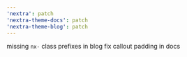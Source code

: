 ```yaml
---
'nextra': patch
'nextra-theme-docs': patch
'nextra-theme-blog': patch
---
```


missing `nx-` class prefixes in blog
fix callout padding in docs
